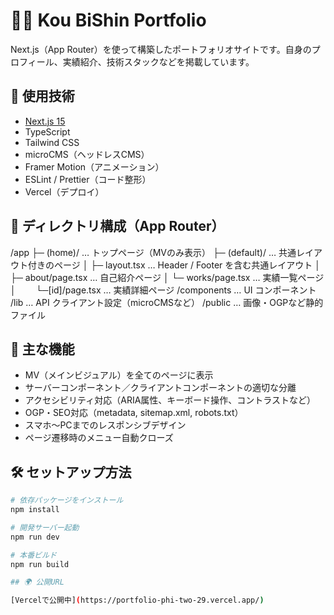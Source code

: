 # 🧑‍💻 Kou BiShin Portfolio

Next.js（App Router）を使って構築したポートフォリオサイトです。自身のプロフィール、実績紹介、技術スタックなどを掲載しています。

## 🚀 使用技術

- [Next.js 15](https://nextjs.org/)
- TypeScript
- Tailwind CSS
- microCMS（ヘッドレスCMS）
- Framer Motion（アニメーション）
- ESLint / Prettier（コード整形）
- Vercel（デプロイ）

## 📁 ディレクトリ構成（App Router）
/app
├─ (home)/ … トップページ（MVのみ表示）
├─ (default)/ … 共通レイアウト付きのページ
│ ├─ layout.tsx … Header / Footer を含む共通レイアウト
│ ├─ about/page.tsx … 自己紹介ページ
│ └─ works/page.tsx … 実績一覧ページ
│ 　　└─[id]/page.tsx … 実績詳細ページ
/components … UI コンポーネント
/lib … API クライアント設定（microCMSなど）
/public … 画像・OGPなど静的ファイル

## 🧩 主な機能

- MV（メインビジュアル）を全てのページに表示
- サーバーコンポーネント／クライアントコンポーネントの適切な分離
- アクセシビリティ対応（ARIA属性、キーボード操作、コントラストなど）
- OGP・SEO対応（metadata, sitemap.xml, robots.txt）
- スマホ〜PCまでのレスポンシブデザイン
- ページ遷移時のメニュー自動クローズ

## 🛠 セットアップ方法

```bash
# 依存パッケージをインストール
npm install

# 開発サーバー起動
npm run dev

# 本番ビルド
npm run build

## 🌍 公開URL

[Vercelで公開中](https://portfolio-phi-two-29.vercel.app/)

